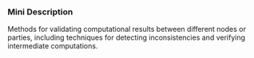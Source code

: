 ### Mini Description

Methods for validating computational results between different nodes or parties, including techniques for detecting inconsistencies and verifying intermediate computations.
